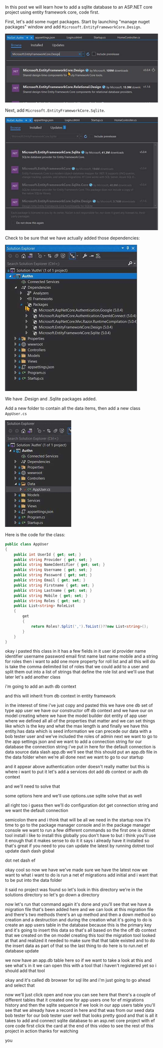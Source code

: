 In this post we will learn how to add a sqlite database to an ASP.NET core project using entity framework core, code first.

First, let's add some nuget packages. Start by launching "manage nuget packages" window and add `Microsoft.EntityFrameworkCore.Design`.

![Image 1](https://raw.githubusercontent.com/mobiletonster/blogposts/main/code/aspnetcore/images/addsqlitedb/1-efcoredesign-cropped.jpg#screenshot "manage nuget - add ef core design")


Next, add `Microsoft.EntityFrameworkCore.Sqlite`.

![Image 2](https://raw.githubusercontent.com/mobiletonster/blogposts/main/code/aspnetcore/images/addsqlitedb/2-efcoresqlite-cropped.jpg#screenshot "manage nuget - add ef core sqlite")


Check to be sure that we have actually added those dependencies:

![Image 3](https://raw.githubusercontent.com/mobiletonster/blogposts/main/code/aspnetcore/images/addsqlitedb/3-dependenciesadded-cropped.jpg#screenshot "dependencies appear in solution explorer")

We have .Design and .Sqlite packages added.

Add a new folder to contain all the data items, then add a new class `AppUser.cs`

![Image 4](https://raw.githubusercontent.com/mobiletonster/blogposts/main/code/aspnetcore/images/addsqlitedb/4-datafolder-appuserclass-cropped.jpg#screenshot)

Here is the code for the class:

```csharp
public class AppUser
{
    public int UserId { get; set; }
    public string Provider { get; set; }
    public string NameIdentifier { get; set; }
    public string Username { get; set; }
    public string Password { get; set; }
    public string Email { get; set; }
    public string Firstname { get; set; }
    public string Lastname { get; set; }
    public string Mobile { get; set; }
    public string Roles { get; set; }
    public List<string> RoleList
    {
        get
        {
            return Roles?.Split(',').ToList()??new List<string>();
        }
    }
}
```

okay i pasted this class in it has a few fields in it user id provider name identifier username password email first name last name mobile and a string for roles then i want to add one more property for roll list and all this will do is take the comma delimited list of roles that we could add to a user and split them out into a list of strings that define the role list and we'll use that later let's add another class

i'm going to add an auth db context

and this will inherit from db context in entity framework

in the interest of time i've just copy and pasted this we have one db set of type app user we have our constructor off db context and we have our on model creating where we have the model builder dot entity of app user where we defined all all of the properties that matter and we can set things like which is the key and what the max length is and finally we have this entity.has data which is seed information we can precede our data with a bob tester user and we've included the roles of admin next we want to go to the app settings json and we want to add a connection string for our database the connection string i've put in here for the default connection is data source data slash app.db we'll see that this should put an app.db file in the data folder when we're all done next we want to go to our startup

and it appear above authentication order doesn't really matter but this is where i want to put it let's add a services dot add db context or auth db context

and we'll need to solve that

some options here and we'll use options.use sqlite solve that as well

all right too i guess then we'll do configuration dot get connection string and we want the default connection

semicolon there and i think that will be all we need in the startup now it's time to go to the package manager console and in the package manager console we want to run a few different commands so the first one is dotnet tool install i like to install this globally you don't have to but i think you'll use it enough that it makes sense to do it it says i already have it installed so that's great if you need to you can update the latest by running dotnet tool update dash dash global

dot net dash ef

okay cool so now we have we've made sure we have the latest now we want to what i want to do is run a net ef migrations add initial and i want that to be put into the data folder

it said no project was found so let's look in this directory we're in the solutions directory so let's go down a directory

now let's run that command again it's done and you'll see that we have a migration file that's been added here and we can look at this migration file and there's two methods there's an up method and then a down method so creation and a destruction and during the creation what it's going to do is create an app users table in the database because this is the primary key and it's going to insert this data so that's all based on the the off db context that we created on the on model creating this tool the migration tool looked at that and realized it needed to make sure that that table existed and to do the insert data as part of that so the last thing to do here is to run.net ef database update

we now have an app.db table here so if we want to take a look at this and see what's in it we can open this with a tool that i haven't registered yet so i should add that tool

okay and it's called db browser for sql lite and i'm just going to go ahead and select that

now we'll just click open and now you can see here that there's a couple of different tables that it created one for app users one for ef migrations history and then the sqlite sequence if we look in our app users table you'll see that we already have a record in here and that was from our seed data bob tester for our bob tester user well that looks pretty good and that is all it takes to add and connect sqlite database to an asp.net core project with ef core code first click the card at the end of this video to see the rest of this project in action thanks for watching

you
